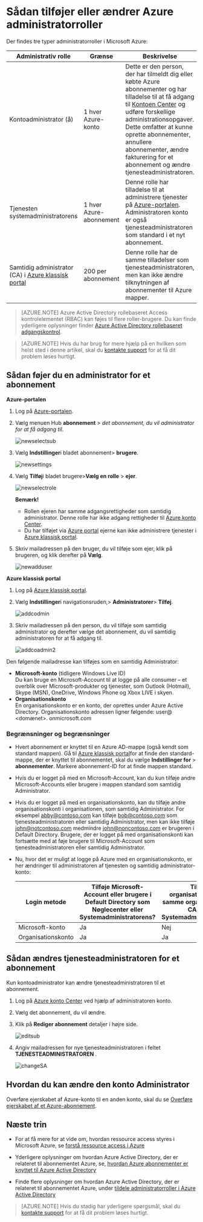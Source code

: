 <properties
    pageTitle="Sådan tilføjer eller ændrer Azure administratorroller | Microsoft Azure"
    description="Beskriver, hvordan du tilføjer eller ændrer Azure samtidig Administrator, tjenesteadministratoren og kontoadministratoren"
    services=""
    documentationCenter=""
    authors="genlin"
    manager="mbaldwin"
    editor=""
    tags="billing"/>

<tags
    ms.service="billing"
    ms.workload="na"
    ms.tgt_pltfrm="na"
    ms.devlang="na"
    ms.topic="article"
    ms.date="08/17/2016"
    ms.author="genli"/>

# <a name="how-to-add-or-change-azure-administrator-roles"></a>Sådan tilføjer eller ændrer Azure administratorroller

Der findes tre typer administratorroller i Microsoft Azure:

| Administrativ rolle   | Grænse  | Beskrivelse
| ------------- | ------------- |---------------|
|Kontoadministrator (å)  | 1 hver Azure-konto  |Dette er den person, der har tilmeldt dig eller købte Azure abonnementer og har tilladelse til at få adgang til [Kontoen Center](https://account.windowsazure.com/Home/Index) og udføre forskellige administrationsopgaver. Dette omfatter at kunne oprette abonnementer, annullere abonnementer, ændre fakturering for et abonnement og ændre tjenesteadministratoren.
| Tjenesten systemadministratorens | 1 hver Azure-abonnement  |Denne rolle har tilladelse til at administrere tjenester på [Azure-portalen](https://portal.azure.com). Administratoren konto er også tjenesteadministratoren som standard i et nyt abonnement.|
|Samtidig administrator (CA) i [Azure klassisk portal](https://manage.windowsazure.com)|200 per abonnement| Denne rolle har de samme tilladelser som tjenesteadministratoren, men kan ikke ændre tilknytningen af abonnementer til Azure mapper. |

> [AZURE.NOTE] Azure Active Directory rollebaseret Access kontrolelementet (RBAC) kan føjes til flere roller-brugere. Du kan finde yderligere oplysninger finder [Azure Active Directory rollebaseret adgangskontrol](./active-directory/role-based-access-control-configure.md).

> [AZURE.NOTE] Hvis du har brug for mere hjælp på en hvilken som helst sted i denne artikel, skal du [kontakte support](https://portal.azure.com/?#blade/Microsoft_Azure_Support/HelpAndSupportBlade) for at få dit problem løses hurtigt.

## <a name="how-to-add-an-admin-for-a-subscription"></a>Sådan føjer du en administrator for et abonnement

**Azure-portalen**

1. Log på [Azure-portalen](https://portal.azure.com).

2. Vælg menuen Hub **abonnement** > *det abonnement, du vil administrator for at få adgang til*.

    ![newselectsub](./media/billing-add-change-azure-subscription-administrator/newselectsub.png)

3. Vælg **Indstillinger**i bladet abonnement> **brugere**.

    ![newsettings](./media/billing-add-change-azure-subscription-administrator/newsettings.png)
4. Vælg **Tilføj**i bladet brugere>**Vælg en rolle** > **ejer**.

    ![newselectrole](./media/billing-add-change-azure-subscription-administrator/newselectrole.png)

    **Bemærk!**
    - Rollen ejeren har samme adgangsrettigheder som samtidig administrator. Denne rolle har ikke adgang rettigheder til [Azure konto Center](https://account.windowsazure.com/subscriptions).
    - Du har tilføjet via [Azure portal](https://portal.azure.com) ejerne kan ikke administrere tjenester i [Azure klassisk portal](https://manage.windowsazure.com).  

5. Skriv mailadressen på den bruger, du vil tilføje som ejer, klik på brugeren, og klik derefter på **Vælg**.

    ![newadduser](./media/billing-add-change-azure-subscription-administrator/newadduser.png)

**Azure klassisk portal**

1. Log på [Azure klassisk portal](https://manage.windowsazure.com/).

2. Vælg **Indstillinger**i navigationsruden,> **Administratorer**> **Tilføj**. </br>

    ![addcodmin](./media/billing-add-change-azure-subscription-administrator/addcoadmin.png)

3. Skriv mailadressen på den person, du vil tilføje som samtidig administrator og derefter vælge det abonnement, du vil samtidig administratoren for at få adgang til.</br>

    ![addcoadmin2](./media/billing-add-change-azure-subscription-administrator/addcoadmin2.png)</br>

Den følgende mailadresse kan tilføjes som en samtidig Administrator:

* **Microsoft-konto** (tidligere Windows Live ID) </br>
 Du kan bruge en Microsoft-Account til at logge på alle consumer – et overblik over Microsoft-produkter og tjenester, som Outlook (Hotmail), Skype (MSN), OneDrive, Windows Phone og Xbox LIVE i skyen.
* **Organisationskonto**</br>
 En organisationskonto er en konto, der oprettes under Azure Active Directory. Organisationskonto adressen ligner følgende: user@ &lt;domænet&gt;. onmicrosoft.com

### <a name="limitations-and-restrictions"></a>Begrænsninger og begrænsninger

 * Hvert abonnement er knyttet til en Azure AD-mappe (også kendt som standard mappen). Gå til [Azure klassisk portal](https://manage.windowsazure.com/)for at finde den standard-mappe, der er knyttet til abonnementet, skal du vælge **Indstillinger for** > **abonnementer**. Markere abonnement-ID for at finde mappen standard.

 * Hvis du er logget på med en Microsoft-Account, kan du kun tilføje andre Microsoft-Accounts eller brugere i mappen standard som samtidig Administrator.

 * Hvis du er logget på med en organisationskonto, kan du tilføje andre organisationskonti i organisationen, som samtidig Administrator. For eksempel abby@contoso.com kan tilføje bob@contoso.com som tjenesteadministratoren eller samtidig Administrator, men kan ikke tilføje john@notcontoso.com medmindre john@noncontoso.com er brugeren i Default Directory. Brugere, der er logget på med organisationskonti kan fortsætte med at føje brugere til Microsoft-Account som tjenesteadministratoren eller samtidig Administrator.

 * Nu, hvor det er muligt at logge på Azure med en organisationskonto, er her ændringer til administratoren af tjenesten og samtidig administrator-konto:

    Login metode| Tilføje Microsoft-Account eller brugere i Default Directory som Nøglecenter eller Systemadministratorens?  |Tilføje organisationskonto i samme organisation som CA eller Systemadministratorens? |Tilføje organisationskonto i anden organisation som CA eller Systemadministratorens?
    ------------- | ------------- |---------------|---------------
    Microsoft-konto |Ja|Nej|Nej
    Organisationskonto|Ja|Ja|Nej

## <a name="how-to-change-service-administrator-for-a-subscription"></a>Sådan ændres tjenesteadministratoren for et abonnement

Kun kontoadministrator kan ændre tjenesteadministratoren til et abonnement.

1. Log på [Azure konto Center](https://account.windowsazure.com/subscriptions) ved hjælp af administratoren konto.

2. Vælg det abonnement, du vil ændre.

3. Klik på **Rediger abonnement** detaljer i højre side. </br>

    ![editsub](./media/billing-add-change-azure-subscription-administrator/editsub.png)

4. Angiv mailadressen for nye tjenesteadministratoren i feltet **TJENESTEADMINISTRATOREN** . </br>

    ![changeSA](./media/billing-add-change-azure-subscription-administrator/changeSA.png)

## <a name="how-to-change-the-account-administrator"></a>Hvordan du kan ændre den konto Administrator

Overføre ejerskabet af Azure-konto til en anden konto, skal du se [Overføre ejerskabet af et Azure-abonnement](billing-subscription-transfer.md).

## <a name="next-steps"></a>Næste trin

* For at få mere for at vide om, hvordan ressource access styres i Microsoft Azure, se [forstå ressource access i Azure](./active-directory/active-directory-understanding-resource-access.md)

* Yderligere oplysninger om hvordan Azure Active Directory, der er relateret til abonnementet Azure, se, [hvordan Azure abonnementer er knyttet til Azure Active Directory](./active-directory/active-directory-how-subscriptions-associated-directory.md)

* Finde flere oplysninger om hvordan Azure Active Directory, der er relateret til abonnementet Azure, under [tildele administratorroller i Azure Active Directory](./active-directory/active-directory-assign-admin-roles.md)

> [AZURE.NOTE] Hvis du stadig har yderligere spørgsmål, skal du [kontakte support](https://portal.azure.com/?#blade/Microsoft_Azure_Support/HelpAndSupportBlade) for at få dit problem løses hurtigt.
